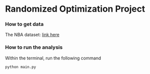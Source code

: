 # Randomized Optimization Project

### How to get data

The NBA dataset: [link here](https://www.kaggle.com/datasets/sumitrodatta/nba-aba-baa-stats)

### How to run the analysis

Within the terminal, run the following command

```
python main.py
```
